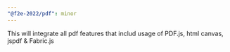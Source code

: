```yaml
---
"@f2e-2022/pdf": minor
---
```


This will integrate all pdf features that includ usage of PDF.js, html canvas, jspdf & Fabric.js 
